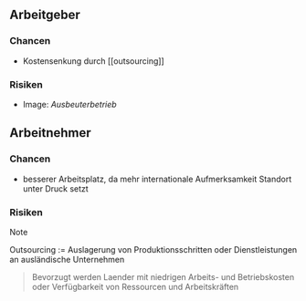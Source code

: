 ##  Arbeitgeber

### Chancen
- Kostensenkung durch [[outsourcing]]

### Risiken
- Image: *Ausbeuterbetrieb*


## Arbeitnehmer

### Chancen
- besserer Arbeitsplatz, da mehr internationale Aufmerksamkeit Standort unter Druck setzt

### Risiken


>[!Note]
>Outsourcing := Auslagerung von Produktionsschritten oder Dienstleistungen an ausländische Unternehmen
<!--SR:!2024-10-20,15,290-->
>
>Bevorzugt werden Laender mit niedrigen Arbeits- und Betriebskosten oder Verfügbarkeit von Ressourcen und Arbeitskräften